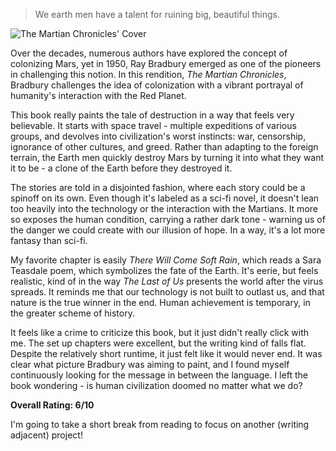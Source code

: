> We earth men have a talent for ruining big, beautiful things.

![The Martian Chronicles' Cover](https://images-na.ssl-images-amazon.com/images/S/compressed.photo.goodreads.com/books/1661016554i/76778.jpg)

Over the decades, numerous authors have explored the concept of colonizing Mars, yet in 1950, Ray Bradbury emerged as one of the pioneers in challenging this notion. In this rendition, _The Martian Chronicles_, Bradbury challenges the idea of colonization with a vibrant portrayal of humanity's interaction with the Red Planet.

This book really paints the tale of destruction in a way that feels very believable. It starts with space travel - multiple expeditions of various groups, and devolves into civilization's worst instincts: war, censorship, ignorance of other cultures, and greed. Rather than adapting to the foreign terrain, the Earth men quickly destroy Mars by turning it into what they want it to be - a clone of the Earth before they destroyed it.

The stories are told in a disjointed fashion, where each story could be a spinoff on its own. Even though it's labeled as a sci-fi novel, it doesn't lean too heavily into the technology or the interaction with the Martians. It more so exposes the human condition, carrying a rather dark tone - warning us of the danger we could create with our illusion of hope. In a way, it's a lot more fantasy than sci-fi.

My favorite chapter is easily _There Will Come Soft Rain_, which reads a Sara Teasdale poem, which symbolizes the fate of the Earth. It's eerie, but feels realistic, kind of in the way _The Last of Us_ presents the world after the virus spreads. It reminds me that our technology is not built to outlast us, and that nature is the true winner in the end. Human achievement is temporary, in the greater scheme of history.

It feels like a crime to criticize this book, but it just didn't really click with me. The set up chapters were excellent, but the writing kind of falls flat. Despite the relatively short runtime, it just felt like it would never end. It was clear what picture Bradbury was aiming to paint, and I found myself continuously looking for the message in between the language. I left the book wondering - is human civilization doomed no matter what we do?

**Overall Rating: 6/10**

I'm going to take a short break from reading to focus on another (writing adjacent) project!